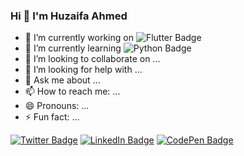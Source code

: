 ### Hi 👋 I'm Huzaifa Ahmed
<!-- 
**HA-Qodex/HA-Qodex** is a ✨ _special_ ✨ repository because its `README.md` (this file) appears on your GitHub profile.
Here are some ideas to get you started: -->

- 🔭 I’m currently working on ![Flutter Badge](https://img.shields.io/badge/Flutter-informational?style=flat&logo=flutter&logoColor=white&color=blue)
- 🌱 I’m currently learning ![Python Badge](https://img.shields.io/badge/Python-informational?style=flat&logo=python&logoColor=white&color=FFE873)
- 👯 I’m looking to collaborate on ...
- 🤔 I’m looking for help with ...
- 💬 Ask me about ...
- 📫 How to reach me: ...
- 😄 Pronouns: ...
- ⚡ Fun fact: ...

[![Twitter Badge](https://img.shields.io/badge/Twitter-Profile-informational?style=flat&logo=twitter&logoColor=white&color=1CA2F1)](https://twitter.com/huzaifa37)
[![LinkedIn Badge](https://img.shields.io/badge/LinkedIn-Profile-informational?style=flat&logo=linkedin&logoColor=white&color=0D76A8)](https://www.linkedin.com/in/huzaifa007/)
[![CodePen Badge](https://img.shields.io/badge/Facebook-Profile-informational?style=flat&logo=facebook&logoColor=white&color=blue)](https://fb.com/huzaifa.ahmed2)
